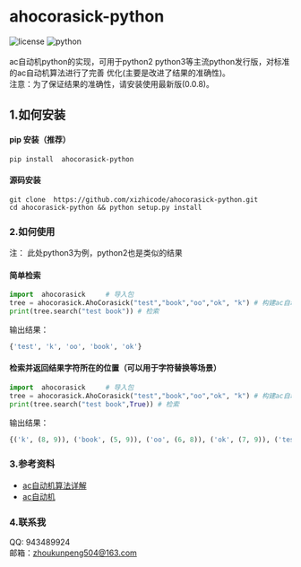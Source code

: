 
# ahocorasick-python
![license](https://raw.githubusercontent.com/xizhicode/tinydns/master/docs/svgs/license-GPL-brightgreen.svg?sanitize=true)
![python](https://raw.githubusercontent.com/xizhicode/tinydns/master/docs/svgs/python-2.6%7C2.7%7C3.4%7C3.5%7C3.6%7C3.7%7C3.8-blue.svg?sanitize=true)
<br/><br/>
ac自动机python的实现，可用于python2 python3等主流python发行版，对标准的ac自动机算法进行了完善 优化(主要是改进了结果的准确性)。<br/>
注意：为了保证结果的准确性，请安装使用最新版(0.0.8)。



## 1.如何安装


#### pip 安装（推荐）
```commandline
pip install  ahocorasick-python
```
#### 源码安装
```commandline
git clone  https://github.com/xizhicode/ahocorasick-python.git
cd ahocorasick-python && python setup.py install
```


### 2.如何使用

注： 此处python3为例，python2也是类似的结果<br/>

#### 简单检索
```python
import  ahocorasick     # 导入包
tree = ahocorasick.AhoCorasick("test","book","oo","ok", "k") # 构建ac自动机
print(tree.search("test book")) # 检索
```
输出结果：
```python
{'test', 'k', 'oo', 'book', 'ok'}
```


#### 检索并返回结果字符所在的位置（可以用于字符替换等场景）
```python
import  ahocorasick     # 导入包
tree = ahocorasick.AhoCorasick("test","book","oo","ok", "k") # 构建ac自动机
print(tree.search("test book",True)) # 检索
```
输出结果：
```python
{('k', (8, 9)), ('book', (5, 9)), ('oo', (6, 8)), ('ok', (7, 9)), ('test', (0, 4))}
```
### 3.参考资料

- [ac自动机算法详解](https://blog.csdn.net/bestsort/article/details/82947639)
- [ac自动机](https://blog.csdn.net/weixin_40317006/article/details/81327188)

### 4.联系我

QQ:   943489924<br/>
邮箱：<zhoukunpeng504@163.com>
